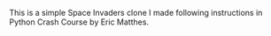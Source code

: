 This is a simple Space Invaders clone I made following instructions in Python Crash Course by Eric Matthes.